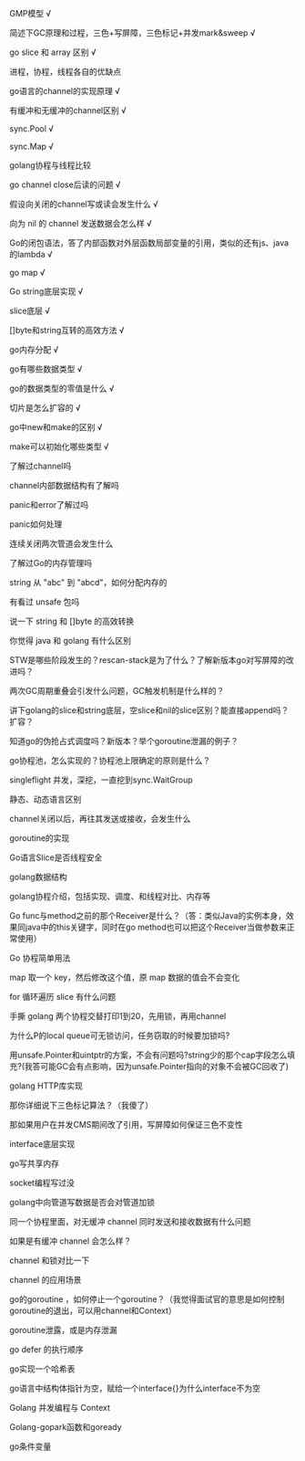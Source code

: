 GMP模型 √

简述下GC原理和过程，三色+写屏障，三色标记+并发mark&sweep √

go slice 和 array 区别 √

进程，协程，线程各自的优缺点

go语言的channel的实现原理 √

有缓冲和无缓冲的channel区别 √

sync.Pool √

sync.Map √

golang协程与线程比较

go channel close后读的问题 √

假设向关闭的channel写或读会发生什么 √

向为 nil 的 channel 发送数据会怎么样 √

Go的闭包语法，答了内部函数对外层函数局部变量的引用，类似的还有js、java的lambda √

go map √

Go string底层实现 √

slice底层 √

[]byte和string互转的高效方法 √

go内存分配 √

go有哪些数据类型 √

go的数据类型的零值是什么 √

切片是怎么扩容的 √

go中new和make的区别 √

make可以初始化哪些类型 √

了解过channel吗

channel内部数据结构有了解吗

panic和error了解过吗

panic如何处理

连续关闭两次管道会发生什么

了解过Go的内存管理吗

string 从 "abc" 到 "abcd"，如何分配内存的

有看过 unsafe 包吗

说一下 string 和 []byte 的高效转换

你觉得 java 和 golang 有什么区别

STW是哪些阶段发生的？rescan-stack是为了什么？了解新版本go对写屏障的改进吗？

两次GC周期重叠会引发什么问题，GC触发机制是什么样的？

讲下golang的slice和string底层，空slice和nil的slice区别？能直接append吗？扩容？

知道go的伪抢占式调度吗？新版本？举个goroutine泄漏的例子？

go协程池，怎么实现的？协程池上限确定的原则是什么？

singleflight 并发，深挖，一直挖到sync.WaitGroup

静态、动态语言区别

channel关闭以后，再往其发送或接收，会发生什么

goroutine的实现

Go语言Slice是否线程安全

golang数据结构

golang协程介绍，包括实现、调度、和线程对比、内存等

Go func与method之前的那个Receiver是什么？（答：类似Java的实例本身，效果同java中的this关键字，同时在go method也可以把这个Receiver当做参数来正常使用）

Go 协程简单用法

map 取一个 key，然后修改这个值，原 map 数据的值会不会变化

for 循环遍历 slice 有什么问题

手撕 golang 两个协程交替打印1到20，先用锁，再用channel

为什么P的local queue可无锁访问，任务窃取的时候要加锁吗?

用unsafe.Pointer和uintptr的方案，不会有问题吗?string少的那个cap字段怎么填充?(我答可能GC会有点影响，因为unsafe.Pointer指向的对象不会被GC回收了)

golang HTTP库实现

那你详细说下三色标记算法？（我傻了）

那如果用户在并发CMS期间改了引用，写屏障如何保证三色不变性

interface底层实现

go写共享内存

socket编程写过没

golang中向管道写数据是否会对管道加锁

同一个协程里面，对无缓冲 channel 同时发送和接收数据有什么问题

如果是有缓冲 channel 会怎么样？

channel 和锁对比一下

channel 的应用场景

go的goroutine ，如何停止一个goroutine？（我觉得面试官的意思是如何控制goroutine的退出，可以用channel和Context）

goroutine泄露，或是内存泄漏

go defer 的执行顺序

go实现一个哈希表

go语言中结构体指针为空，赋给一个interface{}为什么interface不为空

Golang 并发编程与 Context

Golang-gopark函数和goready

go条件变量
